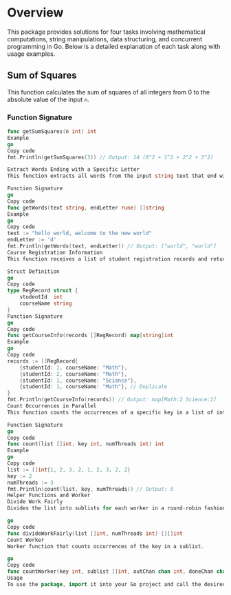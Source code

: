# Overview

This package provides solutions for four tasks involving mathematical computations, string manipulations, data structuring, and concurrent programming in Go. Below is a detailed explanation of each task along with usage examples.

## Sum of Squares

This function calculates the sum of squares of all integers from 0 to the absolute value of the input `n`.

### Function Signature

```go
func getSumSquares(n int) int
Example
go
Copy code
fmt.Println(getSumSquares(3)) // Output: 14 (0^2 + 1^2 + 2^2 + 3^2) 

Extract Words Ending with a Specific Letter
This function extracts all words from the input string text that end with the specified endLetter.

Function Signature
go
Copy code
func getWords(text string, endLetter rune) []string
Example
go
Copy code
text := "hello world, welcome to the new world"
endLetter := 'd'
fmt.Println(getWords(text, endLetter)) // Output: ["world", "world"]
Course Registration Information
This function receives a list of student registration records and returns a map that shows the number of students registered per course, ignoring duplicate records.

Struct Definition
go
Copy code
type RegRecord struct {
    studentId  int
    courseName string
}
Function Signature
go
Copy code
func getCourseInfo(records []RegRecord) map[string]int
Example
go
Copy code
records := []RegRecord{
    {studentId: 1, courseName: "Math"},
    {studentId: 2, courseName: "Math"},
    {studentId: 1, courseName: "Science"},
    {studentId: 1, courseName: "Math"}, // Duplicate
}
fmt.Println(getCourseInfo(records)) // Output: map[Math:2 Science:1]
Count Occurrences in Parallel
This function counts the occurrences of a specific key in a list of integers using parallel goroutines. Each goroutine processes a part of the list, and the communication between the main thread and the workers is done via channels.

Function Signature
go
Copy code
func count(list []int, key int, numThreads int) int
Example
go
Copy code
list := []int{1, 2, 3, 2, 1, 2, 3, 2, 2}
key := 2
numThreads := 3
fmt.Println(count(list, key, numThreads)) // Output: 5
Helper Functions and Worker
Divide Work Fairly
Divides the list into sublists for each worker in a round-robin fashion.

go
Copy code
func divideWorkFairly(list []int, numThreads int) [][]int
Count Worker
Worker function that counts occurrences of the key in a sublist.

go
Copy code
func countWorker(key int, sublist []int, outChan chan int, doneChan chan struct{})
Usage
To use the package, import it into your Go project and call the desired functions with the appropriate arguments.
